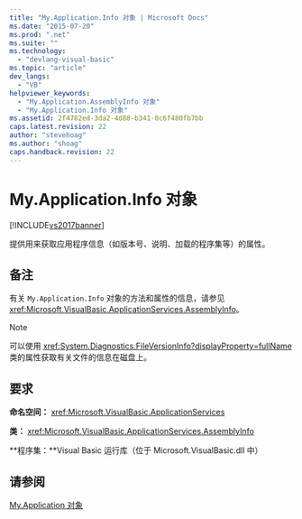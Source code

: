 ```yaml
---
title: "My.Application.Info 对象 | Microsoft Docs"
ms.date: "2015-07-20"
ms.prod: ".net"
ms.suite: ""
ms.technology: 
  - "devlang-visual-basic"
ms.topic: "article"
dev_langs: 
  - "VB"
helpviewer_keywords: 
  - "My.Application.AssemblyInfo 对象"
  - "My.Application.Info 对象"
ms.assetid: 2f4782ed-3da2-4d88-b341-0c6f480fb7bb
caps.latest.revision: 22
author: "stevehoag"
ms.author: "shoag"
caps.handback.revision: 22
---
```

# My.Application.Info 对象
[!INCLUDE[vs2017banner](../../../visual-basic/includes/vs2017banner.md)]

提供用来获取应用程序信息（如版本号、说明、加载的程序集等）的属性。  
  
## 备注  
 有关 `My.Application.Info` 对象的方法和属性的信息，请参见 <xref:Microsoft.VisualBasic.ApplicationServices.AssemblyInfo>。  
  
> [!NOTE]
>  可以使用 <xref:System.Diagnostics.FileVersionInfo?displayProperty=fullName> 类的属性获取有关文件的信息在磁盘上。  
  
## 要求  
 **命名空间：** <xref:Microsoft.VisualBasic.ApplicationServices>  
  
 **类：** <xref:Microsoft.VisualBasic.ApplicationServices.AssemblyInfo>  
  
 **程序集：**Visual Basic 运行库（位于 Microsoft.VisualBasic.dll 中）  
  
## 请参阅  
 [My.Application 对象](../../../visual-basic/language-reference/objects/my-application-object.md)